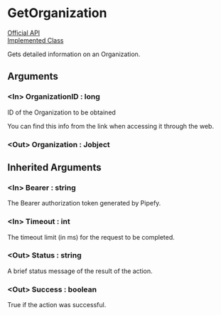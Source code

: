 # GetOrganization

[Official API](https://api-docs.pipefy.com/reference/mutations/getOrganization/)  
[Implemented Class](../Capgemini.Pipefy/TableRecord/GetOrganization.cs)

Gets detailed information on an Organization.

## Arguments

### &lt;In&gt; OrganizationID : long

ID of the Organization to be obtained

You can find this info from the link when accessing it through the web.

### &lt;Out&gt; Organization : Jobject


## Inherited Arguments

### &lt;In&gt; Bearer : string

The Bearer authorization token generated by Pipefy.

### &lt;In&gt; Timeout : int

The timeout limit (in ms) for the request to be completed.

### &lt;Out&gt; Status : string

A brief status message of the result of the action.

### &lt;Out&gt; Success : boolean

True if the action was successful.